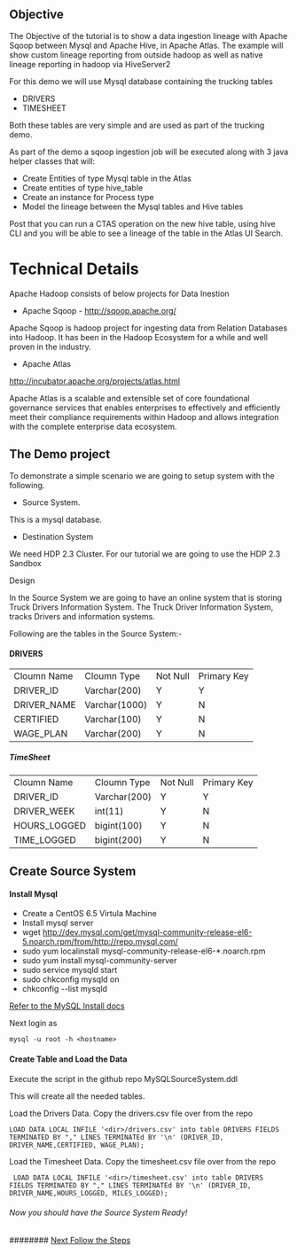 

## Objective

The Objective of the tutorial is to show a data ingestion lineage with Apache Sqoop between Mysql and Apache Hive, in Apache Atlas. The example will show custom lineage reporting from outside hadoop as well as native lineage reporting in hadoop via HiveServer2


For this demo we will use Mysql database containing the trucking tables
* DRIVERS
* TIMESHEET

Both these tables are very simple and are used as part of the trucking demo.

As part of the demo a sqoop ingestion job will be executed along with 3 java helper classes that will:
* Create Entities of type Mysql table in the Atlas
* Create entities of type hive_table
* Create an instance for Process type
* Model the lineage between the Mysql tables and Hive tables

Post that you can run a CTAS operation on the new hive table, using hive CLI and you will be able to see a lineage of the table in the Atlas UI Search.


# Technical Details

Apache Hadoop consists of below projects for Data Inestion 

* Apache Sqoop - 
http://sqoop.apache.org/

Apache Sqoop is hadoop project for ingesting data from Relation Databases into Hadoop. It has been in the Hadoop Ecosystem for a while and well proven in the industry.

* Apache Atlas

http://incubator.apache.org/projects/atlas.html

Apache Atlas is a scalable and extensible set of core foundational governance services that enables enterprises to effectively and efficiently meet their compliance requirements within Hadoop and allows integration with the complete enterprise data ecosystem.

## The Demo project

To demonstrate a simple scenario we are going to setup system with the following.

* Source System.

This is a mysql database. 

* Destination System
 
We need HDP 2.3 Cluster. For our tutorial we are going to use the HDP 2.3 Sandbox

Design

In the Source System we are going to have an online system that is storing Truck Drivers Information System. The Truck Driver Information System, tracks Drivers and information systems.

Following are the tables in the Source System:-

#### DRIVERS

<table>
 <tr>
  <td>Cloumn Name</td>
  <td>Cloumn Type</td>
  <td>Not Null </td>
  <td> Primary Key</td>
 </tr>
 <tr>
  <td>DRIVER_ID</td>
  <td>Varchar(200)</td>
  <td>Y</td>
  <td>Y</td>
 </tr>
  <tr>
  <td>DRIVER_NAME</td>
  <td>Varchar(1000)</td>
  <td>Y</td>
  <td>N</td>
 </tr>
  <tr>
  <td>CERTIFIED</td>
  <td>Varchar(100)</td>
  <td>Y</td>
  <td>N</td>
 </tr>
 <tr>
  <td>WAGE_PLAN</td>
  <td>Varchar(200)</td>
  <td>Y</td>
  <td>N</td>
 </tr>
</table>

##### TimeSheet

<table>
 <tr>
  <td>Cloumn Name</td>
  <td>Cloumn Type</td>
  <td>Not Null </td>
  <td> Primary Key</td>
 </tr>
 <tr>
  <td>DRIVER_ID</td>
  <td>Varchar(200)</td>
  <td>Y</td>
  <td>Y</td>
 </tr>
  <tr>
  <td>DRIVER_WEEK</td>
  <td>int(11)</td>
  <td>Y</td>
  <td>N</td>
 </tr>
  <tr>
  <td>HOURS_LOGGED</td>
  <td>bigint(100)</td>
  <td>Y</td>
  <td>N</td>
 </tr>
 <tr>
  <td>TIME_LOGGED</td>
  <td>bigint(200)</td>
  <td>Y</td>
  <td>N</td>
 </tr>
</table>


## Create Source System

#### Install Mysql

* Create a CentOS 6.5 Virtula Machine
* Install mysql server
* wget http://dev.mysql.com/get/mysql-community-release-el6-5.noarch.rpm/from/http://repo.mysql.com/
* sudo yum localinstall mysql-community-release-el6-*.noarch.rpm
* sudo yum install mysql-community-server
* sudo service mysqld start
* sudo chkconfig mysqld on
* chkconfig --list mysqld

[Refer to the MySQL Install docs](https://dev.mysql.com/doc/refman/5.6/en/linux-installation-yum-repo.html)

Next login as 

    mysql -u root -h <hostname>

#### Create Table and Load the Data
Execute the script in the github repo 
    MySQLSourceSystem.ddl

This will create all the needed tables.

Load the Drivers Data. Copy the drivers.csv file over from the repo

    LOAD DATA LOCAL INFILE '<dir>/drivers.csv' into table DRIVERS FIELDS TERMINATED BY "," LINES TERMINATEd BY '\n' (DRIVER_ID, DRIVER_NAME,CERTIFIED, WAGE_PLAN);
    

Load the Timesheet Data. Copy the timesheet.csv file over from the repo


     LOAD DATA LOCAL INFILE '<dir>/timesheet.csv' into table DRIVERS FIELDS TERMINATED BY "," LINES TERMINATEd BY '\n' (DRIVER_ID, DRIVER_NAME,HOURS_LOGGED, MILES_LOGGED);

###### Now you should have the Source System Ready! 

######## [Next Follow the Steps](Step1.md)

















